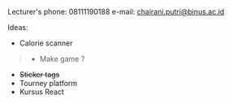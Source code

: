 Lecturer's phone: 08111190188
e-mail: chairani.putri@binus.ac.id

Ideas:
- Calorie scanner
> - Make game ?
- ~~Sticker tags~~
- Tourney platform
- Kursus React